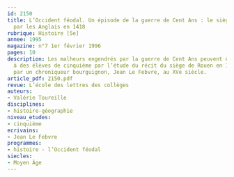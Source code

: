 ```yaml
---
id: 2150
title: L’Occident féodal. Un épisode de la guerre de Cent Ans : le siège de Rouen
  par les Anglais en 1418 
rubrique: Histoire [5e]
annee: 1995
magazine: n°7 1er février 1996
pages: 10
description: Les malheurs engendrés par la guerre de Cent Ans peuvent être présentés
  à des élèves de cinquième par l’étude du récit du siège de Rouen en 1418, rédigé
  par un chroniqueur bourguignon, Jean Le Febvre, au XVe siècle.
article_pdf: 2150.pdf
revue: L’école des lettres des collèges
auteurs:
- Valérie Toureille
disciplines:
- histoire-géographie
niveau_etudes:
- cinquième
ecrivains:
- Jean Le Febvre
programmes:
- histoire - l’Occident féodal
siecles:
- Moyen Âge
---
```

